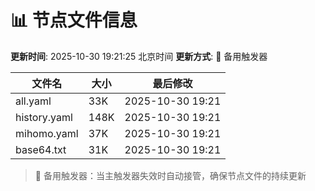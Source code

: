 # 📊 节点文件信息

**更新时间**: 2025-10-30 19:21:25 北京时间
**更新方式**: 🔄 备用触发器

| 文件名 | 大小 | 最后修改 |
|--------|------|----------|
| all.yaml | 33K | 2025-10-30 19:21 |
| history.yaml | 148K | 2025-10-30 19:21 |
| mihomo.yaml | 37K | 2025-10-30 19:21 |
| base64.txt | 31K | 2025-10-30 19:21 |

> 🔄 备用触发器：当主触发器失效时自动接管，确保节点文件的持续更新
